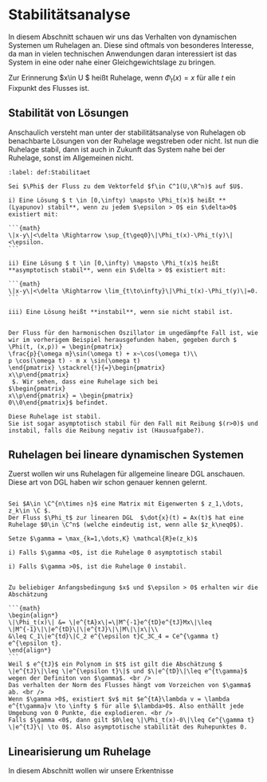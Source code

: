 # Stabilitätsanalyse

In diesem Abschnitt schauen wir uns das Verhalten von dynamischen Systemen um Ruhelagen an. Diese sind oftmals von besonderes Interesse, da man in vielen technischen Anwendungen daran interessiert ist das System in eine oder nahe einer Gleichgewichtslage zu bringen.

Zur Erinnerung $x\in U $ heißt Ruhelage, wenn $\Phi_t(x) = x$ für alle $t$ ein Fixpunkt des Flusses ist.

## Stabilität von Lösungen

Anschaulich versteht man unter der stabilitätsanalyse von Ruhelagen ob benachbarte Lösungen von der Ruhelage wegstreben oder nicht. Ist nun die Ruhelage stabil, dann ist auch in Zukunft das System nahe bei der Ruhelage, sonst im Allgemeinen nicht.

````{prf:definition} Stabilität von Lösungen
:label: def:Stabilitaet

Sei $\Phi$ der Fluss zu dem Vektorfeld $f\in C^1(U,\R^n)$ auf $U$.

i) Eine Lösung $ t \in [0,\infty) \mapsto \Phi_t(x)$ heißt **(Lyapunov) stabil**, wenn zu jedem $\epsilon > 0$ ein $\delta>0$ existiert mit:

```{math}
\|x-y\|<\delta \Rightarrow \sup_{t\geq0}\|\Phi_t(x)-\Phi_t(y)\|<\epsilon.
```

ii) Eine Lösung $ t \in [0,\infty) \mapsto \Phi_t(x)$ heißt **asymptotisch stabil**, wenn ein $\delta > 0$ existiert mit:

```{math}
\|x-y\|<\delta \Rightarrow \lim_{t\to\infty}\|\Phi_t(x)-\Phi_t(y)\|=0.
```

iii) Eine Lösung heißt **instabil**, wenn sie nicht stabil ist.
````

````{prf:example} harmonischer Oszillator

Der Fluss für den harmonischen Oszillator im ungedämpfte Fall ist, wie wir im vorherigem Beispiel herausgefunden haben, gegeben durch $ \Phi(t, (x,p)) = \begin{pmatrix}
\frac{p}{\omega m}\sin(\omega t) + x~\cos(\omega t)\\
p \cos(\omega t) - m x \sin(\omega t)
\end{pmatrix} \stackrel{!}{=}\begin{pmatrix}
x\\p\end{pmatrix}
 $. Wir sehen, dass eine Ruhelage sich bei
$\begin{pmatrix}
x\\p\end{pmatrix} = \begin{pmatrix}
0\\0\end{pmatrix}$ befindet.

Diese Ruhelage ist stabil.
Sie ist sogar asymptotisch stabil für den Fall mit Reibung $(r>0)$ und instabil, falls die Reibung negativ ist (Hausuafgabe?).

````

## Ruhelagen bei lineare dynamischen Systemen

Zuerst wollen wir uns Ruhelagen für allgemeine lineare DGL anschauen. Diese art von DGL haben wir schon genauer kennen gelernt.

````{prf:theorem}

Sei $A\in \C^{n\times n}$ eine Matrix mit Eigenwerten $ z_1,\dots, z_k\in \C $.
Der Fluss $\Phi_t$ zur linearen DGL  $\dot{x}(t) = Ax(t)$ hat eine Ruhelage $0\in \C^n$ (welche eindeutig ist, wenn alle $z_k\neq0$).

Setze $\gamma = \max_{k=1,\dots,K} \mathcal{R}e(z_k)$

i) Falls $\gamma <0$, ist die Ruhelage 0 asymptotisch stabil

i) Falls $\gamma >0$, ist die Ruhelage 0 instabil.

````

````{prf:proof}

Zu beliebiger Anfangsbedingung $x$ und $\epsilon > 0$ erhalten wir die Abschätzung

```{math}
\begin{align*}
\|\Phi_t(x)\| &= \|e^{tA}x\|=\|M^{-1}e^{tD}e^{tJ}Mx\|\leq \|M^{-1}\|\|e^{tD}\|\|e^{tJ}\|\|M\|\|x\|\\
&\leq C_1\|e^{td}\|C_2 e^{\epsilon t}C_3C_4 = Ce^{\gamma t} e^{\epsilon t}.
\end{align*}
```
Weil $ e^{tJ}$ ein Polynom in $t$ ist gilt die Abschätzung $ \|e^{tJ}\|\leq \|e^{\epsilon t}\|$ und $\|e^{tD}\|\leq e^{t\gamma}$ wegen der Definiton von $\gamma$. <br />
Das verhalten der Norm des Flusses hängt vom Vorzeichen von $\gamma$ ab. <br />
Wenn $\gamma >0$, existiert $v$ mit $e^{tA}\lambda v = \lambda e^{t\gamma}v \to \infty $ für alle $\lambda>0$. Also enthällt jede Umgebung von 0 Punkte, die explodieren. <br />
Falls $\gamma <0$, dann gilt $0\leq \|\Phi_t(x)-0\|\leq Ce^{\gamma t} \|e^{tJ}\| \to 0$. Also asymptotische stabilität des Ruhepunktes 0.
````

## Linearisierung um Ruhelage

In diesem Abschnitt wollen wir unsere Erkentnisse 